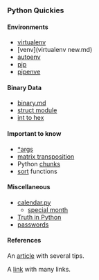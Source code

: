 ### Python Quickies

#### Environments

- [virtualenv](virtualenv.md)
- [venv](virtualenv new.md)
- [autoenv](autoenv.md)
- [pip](pip.md)
- [pipenve](pipenv.md)

#### Binary Data

- [binary.md](binary.md)
- [struct module](struct.md)
- [int to hex](int_to_hex.md)

#### Important to know

- [*args](arg_list.md)
- [matrix transposition](matrix_trans.md)
- Python [chunks](chunks.md)
- [sort](sort_keys.py) functions

#### Miscellaneous

- [calendar.py](scripts/calendar.py)
     - [special month](cal.png)
- [Truth in Python](truth.md)
- [passwords](scripts/pw.py)

#### References

An [article](https://pythontips.com/2015/06/21/4-command-line-tools-for-more-python-productivity/) with several tips.

A [link](link) with many links.